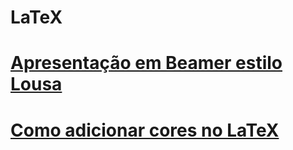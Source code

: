 ﻿# LaTeX

# [Apresentação em Beamer estilo Lousa](http://tex.stackexchange.com/questions/162873/i-need-a-beamer-theme-simulating-blackboard-presentation)
# [Como adicionar cores no LaTeX](https://www.sharelatex.com/learn/Using_colours_in_LaTeX)
